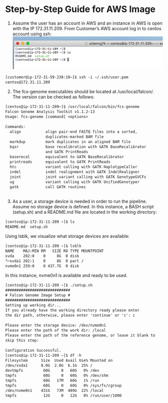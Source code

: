 # Step-by-Step Guide for AWS Image

1. Assume the user has an account in AWS and an instance in AWS is open with the IP 172.31.11.209. From Customer’s AWS account log in to centos account using ssh:
   ![step-1](img/step-1.png "Step-1") 
```
[customer@ip-172-31-59-238:10~]$ ssh -i ~/.ssh/user.pem centos@172.31.11.209
```
2. The fcs-genome executables should be located at /usr/local/falcon/. The version can be checked as follows:
```
[centos@ip-172-31-11-209~]$ /usr/local/falcon/bin/fcs-genome 
Falcon Genome Analysis Toolkit v1.1.2-13
Usage: fcs-genome [command] <options>

Commands: 
  align           align pair-end FASTQ files into a sorted,             
                  duplicates-marked BAM file                            
  markdup         mark duplicates in an aligned BAM file                
  bqsr            base recalibration with GATK BaseRecalibrator         
                  and GATK PrintReads                                   
  baserecal       equivalent to GATK BaseRecalibrator                   
  printreads      equivalent to GATK PrintReads                         
  htc             variant calling with GATK HaplotypeCaller             
  indel           indel realignment with GATK IndelRealigner            
  joint           joint variant calling with GATK GenotypeGVCFs         
  ug              variant calling with GATK UnifiedGenotyper            
  gatk            call GATK routines                                    


```
3. As a user, a storage device is needed in order to run the pipeline. Assume no storage device is defined. In this instance, a BASH script (setup.sh) and a README.md file are located in the working directory:
```
[centos@ip-172-31-11-209 ~]$ ls
README.md  setup.sh
```
Using lsblk, we visualize what storage devices are available:
```
[centos@ip-172-31-11-209 ~]$ lsblk
NAME    MAJ:MIN RM   SIZE RO TYPE MOUNTPOINT
xvda    202:0    0     8G  0 disk 
└─xvda1 202:1    0     8G  0 part /
nvme0n1 259:0    0 437.7G  0 disk
```
In this instance, nvme0n1 is available and ready to be used. 
```
[centos@ip-172-31-11-209 ~]$ ./setup.sh 
#############################
# Falcon Genome Image Setup #
#############################
Setting up working dir...
If you already have the working directory ready please enter 
the dir path, otherwise, please enter 'continue' or 'c': c

Please enter the storage device: /dev/nvme0n1
Please enter the path of the work dir: /local
Please enter the path of the reference genome, or leave it blank to skip this step:

Configuration Successful.
[centos@ip-172-31-11-209 ~]$ df -h 
Filesystem      Size  Used Avail Use% Mounted on
/dev/xvda1      8.0G  2.0G  6.1G  25% /
devtmpfs         60G     0   60G   0% /dev
tmpfs            60G     0   60G   0% /dev/shm
tmpfs            60G   17M   60G   1% /run
tmpfs            60G     0   60G   0% /sys/fs/cgroup
/dev/nvme0n1    431G   73M  409G  22% /local
tmpfs            12G     0   12G   0% /run/user/1000

```
